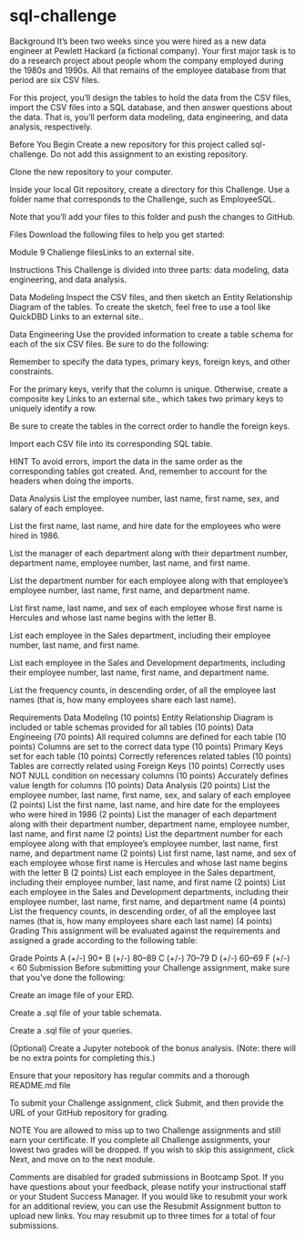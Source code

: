 # sql-challenge
Background
It’s been two weeks since you were hired as a new data engineer at Pewlett Hackard (a fictional company). Your first major task is to do a research project about people whom the company employed during the 1980s and 1990s. All that remains of the employee database from that period are six CSV files.

For this project, you’ll design the tables to hold the data from the CSV files, import the CSV files into a SQL database, and then answer questions about the data. That is, you’ll perform data modeling, data engineering, and data analysis, respectively.

Before You Begin
Create a new repository for this project called sql-challenge. Do not add this assignment to an existing repository.

Clone the new repository to your computer.

Inside your local Git repository, create a directory for this Challenge. Use a folder name that corresponds to the Challenge, such as EmployeeSQL.

Note that you’ll add your files to this folder and push the changes to GitHub.

Files
Download the following files to help you get started:

Module 9 Challenge filesLinks to an external site.

Instructions
This Challenge is divided into three parts: data modeling, data engineering, and data analysis.

Data Modeling
Inspect the CSV files, and then sketch an Entity Relationship Diagram of the tables. To create the sketch, feel free to use a tool like QuickDBD Links to an external site..

Data Engineering
Use the provided information to create a table schema for each of the six CSV files. Be sure to do the following:

Remember to specify the data types, primary keys, foreign keys, and other constraints.

For the primary keys, verify that the column is unique. Otherwise, create a composite key Links to an external site., which takes two primary keys to uniquely identify a row.

Be sure to create the tables in the correct order to handle the foreign keys.

Import each CSV file into its corresponding SQL table.

HINT
To avoid errors, import the data in the same order as the corresponding tables got created. And, remember to account for the headers when doing the imports.

Data Analysis
List the employee number, last name, first name, sex, and salary of each employee.

List the first name, last name, and hire date for the employees who were hired in 1986.

List the manager of each department along with their department number, department name, employee number, last name, and first name.

List the department number for each employee along with that employee’s employee number, last name, first name, and department name.

List first name, last name, and sex of each employee whose first name is Hercules and whose last name begins with the letter B.

List each employee in the Sales department, including their employee number, last name, and first name.

List each employee in the Sales and Development departments, including their employee number, last name, first name, and department name.

List the frequency counts, in descending order, of all the employee last names (that is, how many employees share each last name).

Requirements
Data Modeling (10 points)
Entity Relationship Diagram is included or table schemas provided for all tables (10 points)
Data Engineeing (70 points)
All required columns are defined for each table (10 points)
Columns are set to the correct data type (10 points)
Primary Keys set for each table (10 points)
Correctly references related tables (10 points)
Tables are correctly related using Foreign Keys (10 points)
Correctly uses NOT NULL condition on necessary columns (10 points)
Accurately defines value length for columns (10 points)
Data Analysis (20 points)
List the employee number, last name, first name, sex, and salary of each employee (2 points)
List the first name, last name, and hire date for the employees who were hired in 1986 (2 points)
List the manager of each department along with their department number, department name, employee number, last name, and first name (2 points)
List the department number for each employee along with that employee’s employee number, last name, first name, and department name (2 points)
List first name, last name, and sex of each employee whose first name is Hercules and whose last name begins with the letter B (2 points)
List each employee in the Sales department, including their employee number, last name, and first name (2 points)
List each employee in the Sales and Development departments, including their employee number, last name, first name, and department name (4 points)
List the frequency counts, in descending order, of all the employee last names (that is, how many employees share each last name) (4 points)
Grading
This assignment will be evaluated against the requirements and assigned a grade according to the following table:

Grade	Points
A (+/-)	90+
B (+/-)	80–89
C (+/-)	70–79
D (+/-)	60–69
F (+/-)	< 60
Submission
Before submitting your Challenge assignment, make sure that you’ve done the following:

Create an image file of your ERD.

Create a .sql file of your table schemata.

Create a .sql file of your queries.

(Optional) Create a Jupyter notebook of the bonus analysis. (Note: there will be no extra points for completing this.)

Ensure that your repository has regular commits and a thorough README.md file

To submit your Challenge assignment, click Submit, and then provide the URL of your GitHub repository for grading.

NOTE
You are allowed to miss up to two Challenge assignments and still earn your certificate. If you complete all Challenge assignments, your lowest two grades will be dropped. If you wish to skip this assignment, click Next, and move on to the next module.

Comments are disabled for graded submissions in Bootcamp Spot. If you have questions about your feedback, please notify your instructional staff or your Student Success Manager. If you would like to resubmit your work for an additional review, you can use the Resubmit Assignment button to upload new links. You may resubmit up to three times for a total of four submissions.
